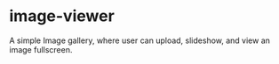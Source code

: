 # image-viewer
A simple Image gallery, where user can upload, slideshow, and view an image fullscreen.
